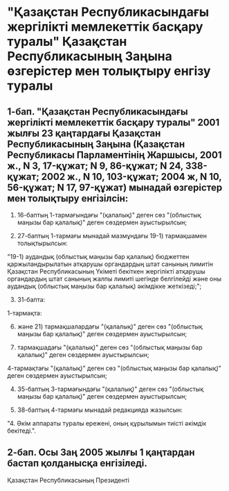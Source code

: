# "Қазақстан Республикасындағы жергiлiктi мемлекеттiк басқару туралы" Қазақстан Республикасының Заңына өзгерiстер мен толықтыру енгiзу туралы

## 1-бап. "Қазақстан Республикасындағы жергiлiктi мемлекеттiк басқару туралы" 2001 жылғы 23 қаңтардағы Қазақстан Республикасының Заңына (Қазақстан Республикасы Парламентiнiң Жаршысы, 2001 ж., N 3, 17-құжат; N 9, 86-құжат; N 24, 338-құжат; 2002 ж., N 10, 103-құжат; 2004 ж, N 10, 56-құжат; N 17, 97-құжат) мынадай өзгерiстер мен толықтыру енгiзiлсiн:

1) 16-баптың 1-тармағындағы "(қалалық)" деген сөз "(облыстық маңызы бар қалалық)" деген сөздермен ауыстырылсын;

2) 27-баптың 1-тармағы мынадай мазмұндағы 19-1) тармақшамен толықтырылсын:

"19-1) аудандық (облыстық маңызы бар қалалық) бюджеттен қаржыландырылатын атқарушы органдардың штат санының лимитiн Қазақстан Республикасының Үкiметi бекiткен жергiлiктi атқарушы органдардың штат санының жалпы лимитi шегiнде белгiлейдi және оны аудандық (облыстық маңызы бар қалалық) әкiмдiкке жеткiзедi;";

3) 31-бапта:

1-тармақта:

6) және 21) тармақшалардағы "(қалалық)" деген сөз "(облыстық маңызы бар қалалық)" деген сөздермен ауыстырылсын;

20) тармақшадағы "(қалалық)" деген сөз "(облыстық маңызы бар қалалық)" деген сөздермен ауыстырылсын;

4-тармақтағы "(қалалық)" деген сөз "(облыстық маңызы бар қалалық)" деген сөздермен ауыстырылсын;

4) 35-баптың 3-тармағындағы "(қалалық)" деген сөз "(облыстық маңызы бар қалалық)" деген сөздермен ауыстырылсын;

5) 38-баптың 4-тармағы мынадай редакцияда жазылсын:

"4. Әкім аппараты туралы ережені, оның құрылымын тиісті әкімдік бекітеді.".

## 2-бап. Осы Заң 2005 жылғы 1 қаңтардан бастап қолданысқа енгізіледі.

Қазақстан Республикасының Президенті

